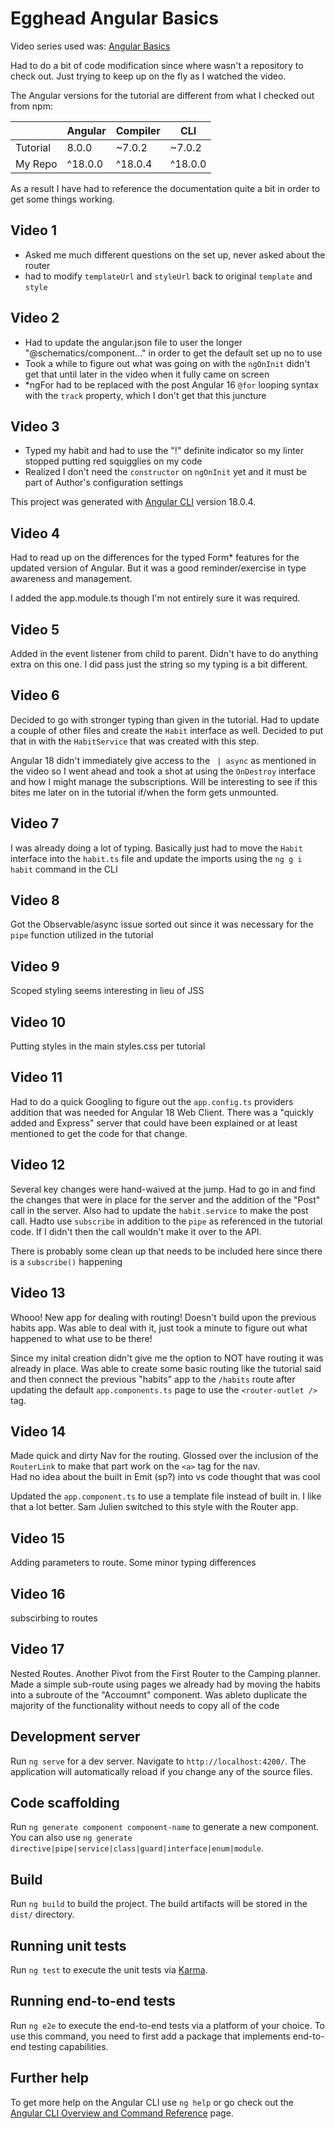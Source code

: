 # Egghead Angular Basics

Video series used was: [Angular Basics](https://egghead.io/courses/angular-basics-888f)

Had to do a bit of code modification since where wasn't a repository to check out.  Just trying to keep up on the fly as I watched the video.

The Angular versions for the tutorial are different from what I checked out from npm:

|          | Angular | Compiler | CLI    |
|----------|---------|----------|--------|
| Tutorial | 8.0.0   | ~7.0.2   | ~7.0.2 |
| My Repo  | ^18.0.0 | ^18.0.4  | ^18.0.0|

As a result I have had to reference the documentation quite a bit in order to get some things working.

## Video 1
* Asked me much different questions on the set up, never asked about the router
* had to modify `templateUrl` and `styleUrl` back to original `template` and `style`

## Video 2
* Had to update the angular.json file to user the longer "@schematics/component..." in order to get the default set up no to use
* Took a while to figure out what was going on with the `ngOnInit` didn't get that until later in the video when it fully came on screen
* *ngFor had to be replaced with the post Angular 16 `@for` looping syntax with the `track` property, which I don't get that this juncture

## Video 3
* Typed my habit and had to use the "!" definite indicator so my linter stopped putting red squigglies on my code
* Realized I don't need the `constructor` on `ngOnInit` yet and it must be part of Author's configuration settings

This project was generated with [Angular CLI](https://github.com/angular/angular-cli) version 18.0.4.

## Video 4

Had to read up on the differences for the typed Form* features for the updated version of Angular.   But it was a good reminder/exercise in type awareness and management.  

I added the app.module.ts though I'm not entirely sure it was required.

## Video 5
Added in the event listener from child to parent.  Didn't have to do anything extra on this one.  I did pass just the string so my typing is a bit different.

## Video 6
Decided to go with stronger typing than given in the tutorial.  Had to update a couple of other files and create the `Habit` interface as well.  Decided to put that in with the `HabitService` that was created with this step.

Angular 18 didn't immediately give access to the ` | async` as mentioned in the video so I went ahead and took a shot at using the `OnDestroy` interface and how I might manage the subscriptions.  Will be interesting to see if this bites me later on in the tutorial if/when the form gets unmounted.  

## Video 7
I was already doing a lot of typing.  Basically just had to move the `Habit` interface into the `habit.ts` file and update the imports using the `ng g i habit` command in the CLI

## Video 8
Got the Observable/async issue sorted out since it was necessary for the `pipe` function utilized in the tutorial

## Video 9
Scoped styling seems interesting in lieu of JSS

## Video 10
Putting styles in the main styles.css per tutorial

## Video 11
Had to do a quick Googling to figure out the `app.config.ts` providers addition that was needed for Angular 18 Web Client.
There was a "quickly added and Express" server that could have been explained or at least mentioned to get the code for that change.

## Video 12
Several key changes were hand-waived at the jump.  Had to go in and find the changes that were in place for the server and the addition of the "Post" call in the server.  Also had to update the `habit.service` to make the post call.  Hadto use `subscribe` in addition to the `pipe` as referenced in the tutorial code.  If I didn't then the call wouldn't make it over to the API.

There is probably some clean up that needs to be included here since there is a `subscribe()` happening

## Video 13
Whooo!  New app for dealing with routing! Doesn't build upon the previous habits app.  Was able to deal with it, just took a minute to figure out what happened to what use to be there!

Since my inital creation didn't give me the option to NOT have routing it was already in place. Was able to create some basic routing like the tutorial said and then connect the previous "habits" app to the `/habits` route after updating the default `app.components.ts` page to use the `<router-outlet />` tag.

## Video 14
Made quick and dirty Nav for the routing.  Glossed over the inclusion of the `RouterLink` to make that part work on the `<a>` tag for the nav.  
Had no idea about the built in Emit (sp?) into vs code thought that was cool

Updated the `app.component.ts` to use a template file instead of built in.  I like that a lot better.  Sam Julien switched to this style with the Router app.

## Video 15
Adding parameters to route.  Some minor typing differences

## Video 16
subscirbing to routes

## Video 17
Nested Routes.  Another Pivot from the First Router to the Camping planner.
Made a simple sub-route using pages we already had by moving the habits into a subroute of the "Accoumnt" component.
Was ableto duplicate the majority of the functionality without needs to copy all of the code



## Development server

Run `ng serve` for a dev server. Navigate to `http://localhost:4200/`. The application will automatically reload if you change any of the source files.

## Code scaffolding

Run `ng generate component component-name` to generate a new component. You can also use `ng generate directive|pipe|service|class|guard|interface|enum|module`.

## Build

Run `ng build` to build the project. The build artifacts will be stored in the `dist/` directory.

## Running unit tests

Run `ng test` to execute the unit tests via [Karma](https://karma-runner.github.io).

## Running end-to-end tests

Run `ng e2e` to execute the end-to-end tests via a platform of your choice. To use this command, you need to first add a package that implements end-to-end testing capabilities.

## Further help

To get more help on the Angular CLI use `ng help` or go check out the [Angular CLI Overview and Command Reference](https://angular.dev/tools/cli) page.
